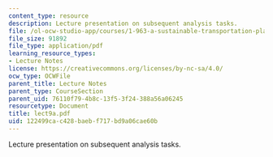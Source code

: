 ```yaml
---
content_type: resource
description: Lecture presentation on subsequent analysis tasks.
file: /ol-ocw-studio-app/courses/1-963-a-sustainable-transportation-plan-for-mit-spring-2007/122499cac428baebf717bd9a06cae60b_lect9a.pdf
file_size: 91892
file_type: application/pdf
learning_resource_types:
- Lecture Notes
license: https://creativecommons.org/licenses/by-nc-sa/4.0/
ocw_type: OCWFile
parent_title: Lecture Notes
parent_type: CourseSection
parent_uid: 76110f79-4b8c-13f5-3f24-388a56a06245
resourcetype: Document
title: lect9a.pdf
uid: 122499ca-c428-baeb-f717-bd9a06cae60b
---
```

Lecture presentation on subsequent analysis tasks.